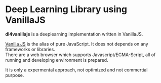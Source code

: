 # Deep Learning Library using VanillaJS

**dl4vanillajs** is a deeplearning implementation written in VanillaJS. 

[Vanilla JS](http://vanilla-js.com/) is the alias of pure JavaScript. It does not depends on any frameworks or libraries. <br/>
There are a web browser which supports Javascript/ECMA-Script, all of running and developing environment is prepared.

It is only a expermental approach, not optimized and not commertial purpose.

